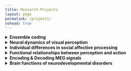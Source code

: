 ```yaml
---
title: Research Projects
layout: page
permalink: /projects/
nohead: true
---
```


<details>
<summary>
  <b>Ensemble coding</b></summary>
    Links:<br/>
  [![Demo flash](../images/Flash_logo.jpg)]<br/>
</details>


<details>
<summary>
  <b>Neural dynamics of visual perception</b></summary>
    Links:
</details>


<details>
<summary>
  <b>Individual differences in social affective processing</b></summary>
    Links:
</details>


<details>
<summary>
  <b>Functional relationships between perception and action</b></summary>
    Links:
</details>


<details>
<summary>
  <b>Encoding & Decoding MEG signals</b></summary>
    Links:
</details>


<details>
<summary>
  <b>Brain functions of neurodevelopmental disorders</b></summary>
    Links:
</details>


